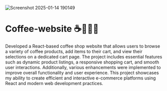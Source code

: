 ![Screenshot 2025-01-14 190149](https://github.com/user-attachments/assets/58f60966-fb20-4725-98cb-b01d07578d49)
# Coffee-website ☕🍪🍩🍫

Developed a React-based coffee shop website that allows users to browse a variety of coffee products, add items to their cart, and view their selections on a dedicated cart page. The project includes essential features such as dynamic product listings, a responsive shopping cart, and smooth user interactions. Additionally, various enhancements were implemented to improve overall functionality and user experience. This project showcases my ability to create efficient and interactive e-commerce platforms using React and modern web development practices.







